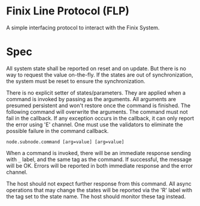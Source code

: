 # Finix Line Protocol (FLP)

A simple interfacing protocol to interact with the Finix System.

# Spec

All system state shall be reported on reset and on update. But there is no way to request the value on-the-fly. If the
states are out of synchronization, the system must be reset to ensure the synchronization.

There is no explicit setter of states/parameters. They are applied when a command is invoked by passing as the
arguments. All arguments are presumed persistent and won't restore once the command is finished. The following command
will overwrite the arguments. The command must not fail in the callback. If any exception occurs in the callback, it can
only report the error using 'E' channel. One must use the validators to eliminate the possible failure in the command
callback.

`node.subnode.command [arg=value] [arg=value]`

When a command is invoked, there will be an immediate response sending with `_` label, and the same tag as the command.
If successful, the message will be OK. Errors will be reported in both immediate response and the error channel.

The host should not expect further response from this command. All async operations that may change the states will be
reported via the 'R' label with the tag set to the state name. The host should monitor these tag instead.
